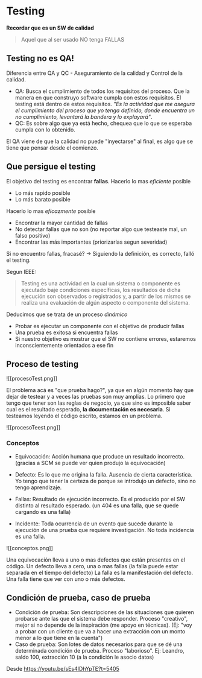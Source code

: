 # Testing
**Recordar que es un SW de calidad**

>Aquel que al ser usado NO tenga FALLAS

## Testing no es QA!
Diferencia entre QA y QC - Aseguramiento de la calidad y Control de la calidad.
- QA: Busca el cumplimiento de todos los requisitos del proceso. Que la manera en que construyo software cumpla con estos requisitos. El testing está dentro de estos requisitos. *"Es la actividad que me asegura el cumplimiento del proceso que yo tenga definido, donde encuentra un no cumplimiento, levantará la bandera y lo explayará"*.
- QC: Es sobre algo que ya está hecho, chequea que lo que se esperaba cumpla con lo obtenido.

El QA viene de que la calidad no puede "inyectarse" al final, es algo que se tiene que pensar desde el comienzo.

## Que persigue el testing
El objetivo del testing es encontrar **fallas**.
Hacerlo lo mas *eficiente* posible
- Lo más rapido posible
- Lo más barato posible

Hacerlo lo mas *eficazmente* posible
- Encontrar la mayor cantidad de fallas
- No detectar fallas que no son (no reportar algo que testeaste mal, un falso positivo)
- Encontrar las más importantes (priorizarlas segun severidad)

Si no encuentro fallas, fracasé? -> Siguiendo la definición, es correcto, falló el testing.

Segun IEEE:
> Testing es una actividad en la cual un sistema o componente es ejecutado baje condiciones específicas, los resultados de dicha ejecución son observados o registrados y, a partir de los mismos se realiza una evaluación de algún aspecto o componente del sistema.

Deducimos que se trata de un proceso *dinámico*

- Probar es ejecutar un componente con el objetivo de producir fallas
- Una prueba es exitosa si encuentra fallas
- Si nuestro objetivo es mostrar que el SW no contiene errores, estaremos inconscientemente orientados a ese fin

## Proceso de testing

![[procesoTest.png]]

El problema acá es "que prueba hago?", ya que en algún momento hay que dejar de testear y a veces las pruebas son muy amplias. Lo primero que tengo que tener son las reglas de negocio, ya que sino es imposible saber cual es el resultado esperado, **la documentación es necesaria**. Si testeamos leyendo el código escrito, estamos en un problema.

![[procesoTeest.png]]

### Conceptos
- Equivocación: Acción humana que produce un resultado incorrecto. (gracias a SCM se puede ver quien produjo la equivocación)
- Defecto: Es lo que me origina la falla. Ausencia de cierta característica. Yo tengo que tener la certeza de porque se introdujo un defecto, sino no tengo aprendizaje.
- Fallas: Resultado de ejecución incorrecto. Es el producido por el SW distinto al resultado esperado. (un 404 es una falla, que se quede cargando es una falla)

- Incidente: Toda ocurrencia de un evento que sucede durante la ejecución de una prueba que requiere investigación. No toda incidencia es una falla.

![[conceptos.png]]

Una equivocación lleva a uno o mas defectos que están presentes en el código.
Un defecto lleva a cero, una o mas fallas (la falla puede estar separada en el tiempo del defecto)
La falla es la manifestación del defecto.
Una falla tiene que ver con uno o más defectos.

## Condición de prueba, caso de prueba
- Condición de prueba: Son descripciones de las situaciones que quieren probarse ante las que el sistema debe responder. Proceso "creativo", mejor si no depende de la inspiración (me apoyo en técnicas). (Ej: "voy a probar con un cliente que va a hacer una extracción con un monto menor a lo que tiene en la cuenta")
- Caso de prueba: Son lotes de datos necesarios para que se dé una determinada condición de prueba. Proceso "laborioso". Ej: Leandro, saldo 100, extracción 10 (a la condición le asocio datos)

Desde https://youtu.be/sEs4IDhYpTE?t=5405